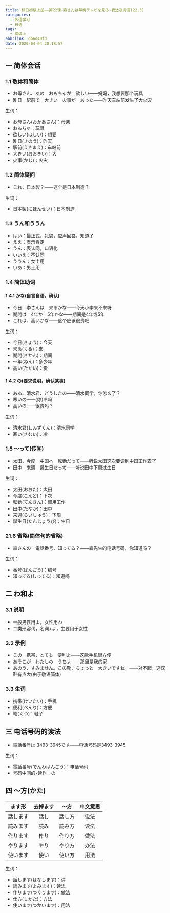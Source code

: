 ```yaml
---
title: 标日初级上册——第22课-森さんは毎晩テレビを見る-表达及词语(22.3)
categories:
  - 外语学习
  - 日语
tags:
  - 初级上
abbrlink: db6d40fd
date: 2020-04-04 20:18:57
---
```

## 一 简体会话

### 1.1 敬体和简体

* お母さん、あの　おもちゃが　欲しい——妈妈，我想要那个玩具
* 昨日　駅前で　大きい　火事が　あった——昨天车站前发生了大火灾

<!--more-->

生词： 

* お母さん(おかあさん)：母亲
* おもちゃ：玩具
* 欲しい(ほしい)：想要
* 昨日(きのう)：昨天
* 駅前(えきまえ)：车站前
* 大きい(おおきい)：大
* 火事(かじ)：火灾

### 1.2 简体疑问

* これ、日本製？——这个是日本制造？

生词： 

* 日本製(にほんせい)：日本制造

### 1.3 うん和ううん

* はい：最正式，礼貌，应声回答，知道了
* ええ：表示肯定
* うん：表认同，口语化
* いいえ：不认同
* ううん：女士用
* いあ：男士用

### 1.4  简体助词

####  1.4.1  かな(自言自语，确认)

* 今日　李さんは　来るかな——今天小李来不来呀
* 期間は　4年か　5年かな——期间是4年或5年
* これは、高いかな——这个应该很贵吧

生词：

* 今日(きょう)：今天
* 来る(くる)：来
* 期間(きかん)：期间
* ～年(ねん)：多少年
* 高い(たかい)：贵

#### 1.4.2  の(要求说明，确认某事)

* ああ、清水君、どうしたの——清水同学，你怎么了？
* 寒いの——(你)冷吗
* 高いの——很贵吗？

生词：

* 清水君(しみずくん)：清水同学
* 寒い(さむい)：冷

### 1.5   ～って(传闻)

* 太田、今度　中国へ　転勤だって——听说太田这次要调到中国工作去了
* 田中　来週　誕生日だって——听说田中下周过生日

生词：

* 太田(おおた)：太田
* 今度(こんど)：下次
* 転勤(てんきん)：调用工作
* 田中(たなか)：田中
* 来週(らいしゅう)：下周
* 誕生日(たんじょうび)：生日

###  21.6 省略(简体句的省略)

* 森さんの　電話番号、知ってる？——森先生的电话号码，你知道吗？

生词：

* 番号(ばんごう)：编号
* 知ってる(しってる)：知道吗

## 二 わ和よ

### 3.1 说明

* 一般男性用よ，女性用わ
* 二类形容词，名词+よ，主要用于女性

### 3.2 示例

* この　携帯、とても　便利よ——这款手机很方便
* あそこが　わたしの　うちよ——那里是我的家
* あのう、すみません。この靴、ちょっと　大きいですね。——对不起，这双鞋有点大(由于敬语简体)

### 3.3 生词

* 携帯(けいたい)：手机
* 便利(べんり)：方便
* 靴(くつ)：鞋子

## 三 电话号码的读法

* 電話番号は 3493-3945です——电话号码是3493-3945

生词：

* 電話番号(でんわばんごう)：电话号码
* 号码中间的`-`读作：の

## 四 ～方(かた)

|  ます形  | 去掉ます |  〜方  | 中文意思 |
| :------: | :------: | :----: | :------: |
| 話します |   話し   | 話し方 |   说法   |
| 読みます |   読み   | 読み方 |   读法   |
| 作ります |   作り   | 作り方 |   做法   |
| やります |   やり   | やり方 |   办法   |
| 使います |   使い   | 使い方 |   用法   |

生词：

* 話します(はなします)：讲
* 読みます(よみます)：读法
* 作ります(つくります)：做法
* 仕方(しかた)：方法
* 使います(つかいます)：用法